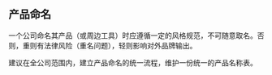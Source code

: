 ## 产品命名

一个公司命名其产品（或周边工具）时应遵循一定的风格规范，不可随意取名。否则，重则有法律风险（重名问题），轻则影响对外品牌输出。

建议在全公司范围内，建立产品命名的统一流程，维护一份统一的产品名称表。
